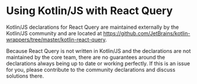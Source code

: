 # Using Kotlin/JS with React Query

Kotlin/JS declarations for React Query are maintained externally by the Kotlin/JS community and are located at https://github.com/JetBrains/kotlin-wrappers/tree/master/kotlin-react-query.

Because React Query is not written in Kotlin/JS and the declarations are not maintained by the core team, there are no guarantees around the declarations always being up to date or working perfectly. If this is an issue for you, please contribute to the community declarations and discuss solutions there.
